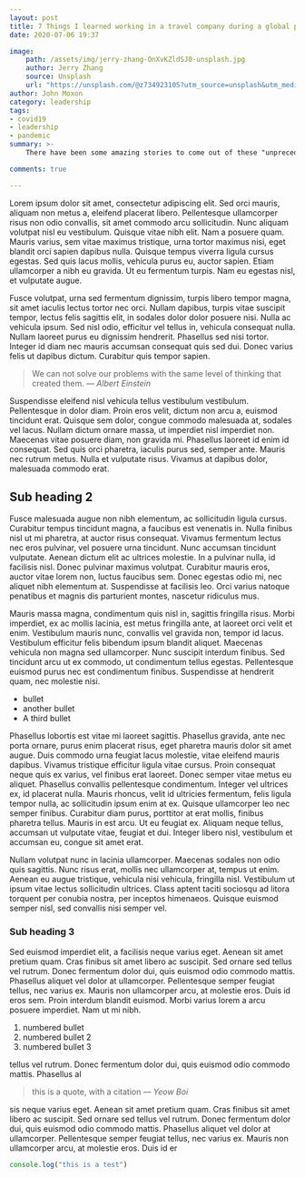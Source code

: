 ```yaml
---
layout: post
title: 7 Things I learned working in a travel company during a global pandemic
date: 2020-07-06 19:37

image:
    path: /assets/img/jerry-zhang-OnXvKZldSJ0-unsplash.jpg
    author: Jerry Zhang
    source: Unsplash
    url: "https://unsplash.com/@z734923105?utm_source=unsplash&utm_medium=referral&utm_content=creditCopyText"
author: John Moxon
category: leadership
tags: 
- covid19
- leadership
- pandemic
summary: >-
    There have been some amazing stories to come out of these "unprecedented times" and our new normal.  Working in one of the hardest hit industries, these are the 7 things I learned I will carry with me always.

comments: true

---
```


Lorem ipsum dolor sit amet, consectetur adipiscing elit. Sed orci mauris, aliquam non metus a, eleifend placerat libero. Pellentesque ullamcorper risus non odio convallis, sit amet commodo arcu sollicitudin. Nunc aliquam volutpat nisl eu vestibulum. Quisque vitae nibh elit. Nam a posuere quam. Mauris varius, sem vitae maximus tristique, urna tortor maximus nisi, eget blandit orci sapien dapibus nulla. Quisque tempus viverra ligula cursus egestas. Sed quis lacus mollis, vehicula purus eu, auctor sapien. Etiam ullamcorper a nibh eu gravida. Ut eu fermentum turpis. Nam eu egestas nisl, et vulputate augue.

Fusce volutpat, urna sed fermentum dignissim, turpis libero tempor magna, sit amet iaculis lectus tortor nec orci. Nullam dapibus, turpis vitae suscipit tempor, lectus felis sagittis elit, in sodales dolor dolor posuere nisi. Nulla ac vehicula ipsum. Sed nisl odio, efficitur vel tellus in, vehicula consequat nulla. Nullam laoreet purus eu dignissim hendrerit. Phasellus sed nisi tortor. Integer id diam nec mauris accumsan consequat quis sed dui. Donec varius felis ut dapibus dictum. Curabitur quis tempor sapien.

> We can not solve our problems with the same level of thinking that created them.
> <cite>&mdash; Albert Einstein</cite>

Suspendisse eleifend nisl vehicula tellus vestibulum vestibulum. Pellentesque in dolor diam. Proin eros velit, dictum non arcu a, euismod tincidunt erat. Quisque sem dolor, congue commodo malesuada at, sodales vel lacus. Nullam dictum ornare massa, ut imperdiet nisl imperdiet non. Maecenas vitae posuere diam, non gravida mi. Phasellus laoreet id enim id consequat. Sed quis orci pharetra, iaculis purus sed, semper ante. Mauris nec rutrum metus. Nulla et vulputate risus. Vivamus at dapibus dolor, malesuada commodo erat.

## Sub heading 2

Fusce malesuada augue non nibh elementum, ac sollicitudin ligula cursus. Curabitur tempus tincidunt magna, a faucibus est venenatis in. Nulla finibus nisl ut mi pharetra, at auctor risus consequat. Vivamus fermentum lectus nec eros pulvinar, vel posuere urna tincidunt. Nunc accumsan tincidunt vulputate. Aenean dictum elit ac ultrices molestie. In a pulvinar nulla, id facilisis nisl. Donec pulvinar maximus volutpat. Curabitur mauris eros, auctor vitae lorem non, luctus faucibus sem. Donec egestas odio mi, nec aliquet nibh elementum at. Suspendisse at facilisis leo. Orci varius natoque penatibus et magnis dis parturient montes, nascetur ridiculus mus.

Mauris massa magna, condimentum quis nisl in, sagittis fringilla risus. Morbi imperdiet, ex ac mollis lacinia, est metus fringilla ante, at laoreet orci velit et enim. Vestibulum mauris nunc, convallis vel gravida non, tempor id lacus. Vestibulum efficitur felis bibendum ipsum blandit aliquet. Maecenas vehicula non magna sed ullamcorper. Nunc suscipit interdum finibus. Sed tincidunt arcu ut ex commodo, ut condimentum tellus egestas. Pellentesque euismod purus nec est condimentum finibus. Suspendisse at hendrerit quam, nec molestie nisi.

* bullet
* another bullet
* A third bullet

Phasellus lobortis est vitae mi laoreet sagittis. Phasellus gravida, ante nec porta ornare, purus enim placerat risus, eget pharetra mauris dolor sit amet augue. Duis commodo urna feugiat lacus molestie, vitae eleifend mauris dapibus. Vivamus tristique efficitur ligula vitae cursus. Proin consequat neque quis ex varius, vel finibus erat laoreet. Donec semper vitae metus eu aliquet. Phasellus convallis pellentesque condimentum. Integer vel ultrices ex, id placerat nulla. Mauris rhoncus, velit id ultricies fermentum, felis ligula tempor nulla, ac sollicitudin ipsum enim at ex. Quisque ullamcorper leo nec semper finibus. Curabitur diam purus, porttitor at erat mollis, finibus pharetra tellus. Mauris in est arcu. Ut eu feugiat ex. Aliquam neque tellus, accumsan ut vulputate vitae, feugiat et dui. Integer libero nisl, vestibulum et accumsan eu, congue sit amet erat.

Nullam volutpat nunc in lacinia ullamcorper. Maecenas sodales non odio quis sagittis. Nunc risus erat, mollis nec ullamcorper at, tempus ut enim. Aenean eu augue tristique, vehicula nisi vehicula, fringilla nisl. Vestibulum ut ipsum vitae lectus sollicitudin ultrices. Class aptent taciti sociosqu ad litora torquent per conubia nostra, per inceptos himenaeos. Quisque euismod semper nisl, sed convallis nisi semper vel.

### Sub heading 3

Sed euismod imperdiet elit, a facilisis neque varius eget. Aenean sit amet pretium quam. Cras finibus sit amet libero ac suscipit. Sed ornare sed tellus vel rutrum. Donec fermentum dolor dui, quis euismod odio commodo mattis. Phasellus aliquet vel dolor at ullamcorper. Pellentesque semper feugiat tellus, nec varius ex. Mauris non ullamcorper arcu, at molestie eros. Duis id eros sem. Proin interdum blandit euismod. Morbi varius lorem a arcu posuere imperdiet. Nam ut mi nibh.

1. numbered bullet
2. numbered bullet 2
3. numbered bullet 3

tellus vel rutrum. Donec fermentum dolor dui, quis euismod odio commodo mattis. Phasellus al

> this is a quote, with a citation
> <cite>&mdash; Yeow Boi</cite>

sis neque varius eget. Aenean sit amet pretium quam. Cras finibus sit amet libero ac suscipit. Sed ornare sed tellus vel rutrum. Donec fermentum dolor dui, quis euismod odio commodo mattis. Phasellus aliquet vel dolor at ullamcorper. Pellentesque semper feugiat tellus, nec varius ex. Mauris non ullamcorper arcu, at molestie eros. Duis id er

```javascript
console.log("this is a test")

```